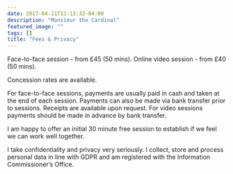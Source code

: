 ```yaml
---
date: 2017-04-11T11:13:32-04:00
description: "Monsieur the Cardinal"
featured_image: ""
tags: []
title: "Fees & Privacy"
---
```


Face-to-face session - from £45 (50 mins). Online video session - from £40 (50 mins).

Concession rates are available.

For face-to-face sessions, payments are usually paid in cash and taken at the end of each session. Payments can also be made via bank transfer prior to sessions. Receipts are available upon request. For video sessions payments should be made in advance by bank transfer.

I am happy to offer an initial 30 minute free session to establish if we feel we can work well together.

I take confidentiality and privacy very seriously. I collect, store and process personal data in line with GDPR and am registered with the Information Commissioner’s Office.

<!--more--> 